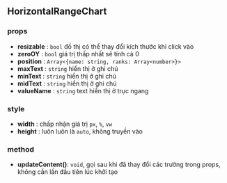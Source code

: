 ## HorizontalRangeChart

### props
* **resizable** : `bool` đồ thị có thể thay đổi kích thước khi click vào
* **zeroOY** : `bool` giá trị thấp nhất sẽ tính cả 0
* **position** : `Array<{name: string, ranks: Array<number>}>`
* **maxText** : `string` hiển thị ở ghi chú
* **minText** : `string` hiển thị ở ghi chú
* **midText** : `string` hiển thị ở ghi chú
* **valueName** : `string` text hiển thị ở trục ngang

### style

* **width** : chấp nhận giá trị `px`, `%`, `vw` 
* **height** : luôn luôn là `auto`, không truyền vào


### method

* **updateContent()**: `void`, gọi sau khi đã thay đổi các trường trong props, không cần lần đầu tiên lúc khởi tạo


<script>

    console.log(doc)
</script>